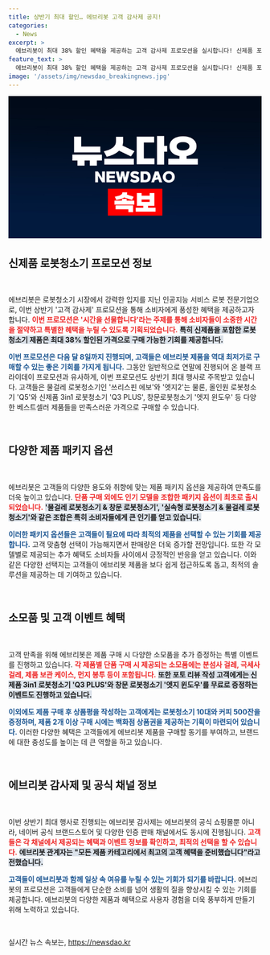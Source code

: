 ```yaml
---
title: 상반기 최대 할인… 에브리봇 고객 감사제 공지!
categories:
  - News
excerpt: >
  에브리봇이 최대 38% 할인 혜택을 제공하는 고객 감사제 프로모션을 실시합니다! 신제품 포함 다양한 로봇청소기와 특별 패키지 옵션으로 풍성한 이벤트도 진행되어, 청소 부담을 덜고 여유를 찾을 절호의 기회입니다. 클릭하여 혜택을 확인해 보세요!
feature_text: >
  에브리봇이 최대 38% 할인 혜택을 제공하는 고객 감사제 프로모션을 실시합니다! 신제품 포함 다양한 로봇청소기와 특별 패키지 옵션으로 풍성한 이벤트도 진행되어, 청소 부담을 덜고 여유를 찾을 절호의 기회입니다. 클릭하여 혜택을 확인해 보세요!
image: '/assets/img/newsdao_breakingnews.jpg'
---
```


<p><img src="/assets/img/newsdao_breakingnews.jpg" alt="koreaapp 속보" /></p>

<h2 data-ke-size="size26">신제품 로봇청소기 프로모션 정보</h2>

<p data-ke-size="size16">&nbsp;</p>

<p>에브리봇은 로봇청소기 시장에서 강력한 입지를 지닌 인공지능 서비스 로봇 전문기업으로, 이번 상반기 '고객 감사제' 프로모션을 통해 소비자에게 풍성한 혜택을 제공하고자 합니다. <b><span style="color: #ee2323;">이번 프로모션은 '시간을 선물합니다'라는 주제를 통해 소비자들이 소중한 시간을 절약하고 특별한 혜택을 누릴 수 있도록 기획되었습니다.</span></b> <b><span style="background-color: #21538527;">특히 신제품을 포함한 로봇청소기 제품은 최대 38% 할인된 가격으로 구매 가능한 기회를 제공합니다.</span></b> </p>

<p><b><span style="color: #1a5490;">이번 프로모션은 다음 달 8일까지 진행되며, 고객들은 에브리봇 제품을 역대 최저가로 구매할 수 있는 좋은 기회를 가지게 됩니다.</span></b> 그동안 일반적으로 연말에 진행되어 온 블랙 프라이데이 프로모션과 유사하게, 이번 프로모션도 상반기 최대 행사로 주목받고 있습니다. 고객들은 물걸레 로봇청소기인 '쓰리스핀 에보'와 '엣지2'는 물론, 올인원 로봇청소기 'Q5'와 신제품 3in1 로봇청소기 'Q3 PLUS', 창문로봇청소기 '엣지 윈도우' 등 다양한 베스트셀러 제품들을 만족스러운 가격으로 구매할 수 있습니다.</p>

<p data-ke-size="size16">&nbsp;</p>

<h2 data-ke-size="size26">다양한 제품 패키지 옵션</h2>

<p data-ke-size="size16">&nbsp;</p>

<p>에브리봇은 고객들의 다양한 용도와 취향에 맞는 제품 패키지 옵션을 제공하여 만족도를 더욱 높이고 있습니다. <b><span style="color: #ee2323;">단품 구매 외에도 인기 모델을 조합한 패키지 옵션이 최초로 출시되었습니다.</span></b> <b><span style="background-color: #21538527;">'물걸레 로봇청소기 &amp; 창문 로봇청소기', '실속형 로봇청소기 &amp; 물걸레 로봇청소기'와 같은 조합은 특히 소비자들에게 큰 인기를 얻고 있습니다.</span></b> </p>

<p><b><span style="color: #1a5490;">이러한 패키지 옵션들은 고객들이 필요에 따라 최적의 제품을 선택할 수 있는 기회를 제공합니다.</span></b> 고객 맞춤형 선택이 가능해지면서 판매량은 더욱 증가할 전망입니다. 또한 각 모델별로 제공되는 추가 혜택도 소비자들 사이에서 긍정적인 반응을 얻고 있습니다. 이와 같은 다양한 선택지는 고객들이 에브리봇 제품을 보다 쉽게 접근하도록 돕고, 최적의 솔루션을 제공하는 데 기여하고 있습니다.</p>

<p data-ke-size="size16">&nbsp;</p>

<h2 data-ke-size="size26">소모품 및 고객 이벤트 혜택</h2>

<p data-ke-size="size16">&nbsp;</p>

<p>고객 만족을 위해 에브리봇은 제품 구매 시 다양한 소모품을 추가 증정하는 특별 이벤트를 진행하고 있습니다. <b><span style="color: #ee2323;">각 제품별 단품 구매 시 제공되는 소모품에는 분섬사 걸레, 극세사 걸레, 제품 보관 케이스, 먼지 봉투 등이 포함됩니다.</span></b> <b><span style="background-color: #21538527;">또한 포토 리뷰 작성 고객에게는 신제품 3in1 로봇청소기 'Q3 PLUS'와 창문 로봇청소기 '엣지 윈도우'를 무료로 증정하는 이벤트도 진행하고 있습니다.</span></b> </p>

<p><b><span style="color: #1a5490;">이외에도 제품 구매 후 상품평을 작성하는 고객에게는 로봇청소기 10대와 커피 500잔을 증정하며, 제품 2개 이상 구매 시에는 백화점 상품권을 제공하는 기획이 마련되어 있습니다.</span></b> 이러한 다양한 혜택은 고객들에게 에브리봇 제품을 구매할 동기를 부여하고, 브랜드에 대한 충성도를 높이는 데 큰 역할을 하고 있습니다.</p>

<p data-ke-size="size16">&nbsp;</p>

<h2 data-ke-size="size26">에브리봇 감사제 및 공식 채널 정보</h2>

<p data-ke-size="size16">&nbsp;</p>

<p>이번 상반기 최대 행사로 진행되는 에브리봇 감사제는 에브리봇의 공식 쇼핑몰뿐 아니라, 네이버 공식 브랜드스토어 및 다양한 인증 판매 채널에서도 동시에 진행됩니다. <b><span style="color: #ee2323;">고객들은 각 채널에서 제공되는 혜택과 이벤트 정보를 확인하고, 최적의 선택을 할 수 있습니다.</span></b> <b><span style="background-color: #21538527;">에브리봇 관계자는 "모든 제품 카테고리에서 최고의 고객 혜택을 준비했습니다"라고 전했습니다.</span></b> </p>

<p><b><span style="color: #1a5490;">고객들이 에브리봇과 함께 일상 속 여유를 누릴 수 있는 기회가 되기를 바랍니다.</span></b> 에브리봇의 프로모션은 고객들에게 단순한 소비를 넘어 생활의 질을 향상시킬 수 있는 기회를 제공합니다. 에브리봇의 다양한 제품과 혜택으로 사용자 경험을 더욱 풍부하게 만들기 위해 노력하고 있습니다.</p>

<p data-ke-size="size16">&nbsp;</p>
실시간 뉴스 속보는, <a href="https://newsdao.kr" rel="dofollow">https://newsdao.kr</a>


